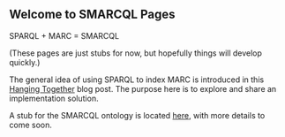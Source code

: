 ## Welcome to SMARCQL Pages

SPARQL + MARC = SMARCQL

(These pages are just stubs for now, but hopefully things will develop quickly.)

The general idea of using SPARQL to index MARC is introduced in 
this [Hanging Together](https://hangingtogether.org/how-marc-can-sparql/) blog post.
The purpose here is to explore and share an implementation solution.

A stub for the SMARCQL ontology is located [here](ontology/smarcql.ttl), with more details to come soon.
